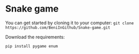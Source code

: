 # Snake game
You can get started by cloning it to your computer: 
```git clone https://github.com/BeniInGithub/Snake-game.git```

Download the requirements:

```
pip install pygame enum
```
